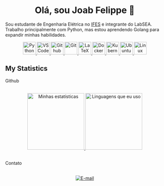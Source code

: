 <h1 align="center">
  <b>Olá, sou Joab Felippe 👋</b>
</h1>

Sou estudante de Engenharia Elétrica no [IFES](https://guarapari.ifes.edu.br) e integrante do LabSEA. Trabalho principalmente com Python, mas estou aprendendo Golang para expandir minhas habilidades.
<br>

<p>
<div align="center">
   <a href="https://www.python.org/">
                <img src="https://cdn.jsdelivr.net/gh/devicons/devicon/icons/python/python-original.svg" alt="Python" height="40" width="40" />
            </a>
            <a href="https://code.visualstudio.com/">
                <img src="https://cdn.jsdelivr.net/gh/devicons/devicon/icons/vscode/vscode-original.svg" alt="VSCode" height="40" width="40" />
            </a>
            <a href="https://github.com/">
                <img src="https://cdn.jsdelivr.net/gh/devicons/devicon/icons/github/github-original.svg" alt="Github" height="40" width="40" />
            </a>
            <a href="https://git-scm.com/">
                <img src="https://cdn.jsdelivr.net/gh/devicons/devicon/icons/git/git-original.svg" alt="Git" height="40" width="40" />
            </a>
            <a href="https://www.latex-project.org/">
                <img src="https://cdn.jsdelivr.net/gh/devicons/devicon/icons/latex/latex-original.svg" alt="LaTeX" height="40" width="40" />
            </a>
            <a href="https://www.docker.com/">
                <img src="https://cdn.jsdelivr.net/gh/devicons/devicon/icons/docker/docker-original.svg" alt="Docker" height="40" width="40" />
            </a>
            <a href="https://kubernetes.io/">
                <img src="https://cdn.jsdelivr.net/gh/devicons/devicon/icons/kubernetes/kubernetes-plain.svg" alt="Kubernetes" height="40" width="40" />
            </a>
            <a href="https://ubuntu.com/">
                <img src="https://cdn.jsdelivr.net/gh/devicons/devicon/icons/ubuntu/ubuntu-plain.svg" alt="Ubuntu" height="40" width="40" />
            </a>
            <a href="https://www.linux.org/">
                <img src="https://cdn.jsdelivr.net/gh/devicons/devicon/icons/linux/linux-original.svg" alt="Linux" height="40" width="40" />
            </a>
</div>

## My Statistics

<summary> Github </summary>
<br>
    <p align="center">
        <a href="https://github.com/JoabFelippx">
            <img alt="Minhas estatísticas" src="https://github-readme-stats.vercel.app/api?username=JoabFelippx&theme=vue-dark&show_icons=true&line_height=27&include_all_commits=true" height="180em" />
        </a>
        <a href="https://github.com/JoabFelippx">
            <img alt="Linguagens que eu uso" src="https://github-readme-stats.vercel.app/api/top-langs/?username=JoabFelippx&layout=compact&theme=vue-dark&show_icons=true&line_height=27&langs_count=2" height="180em"  />
        </a>
    </p>
<br>

<summary> Contato </summary>
<br>
    <p align="center">
        <a href="mailto:joabfelippe30@gmail.com">
            <img src="https://img.shields.io/badge/Gmail-D14836?style=for-the-badge&logo=gmail&logoColor=white" alt="E-mail"/>
        </a>
    </p>
<br>
